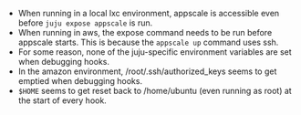 * When running in a local lxc environment, appscale is accessible even before `juju expose appscale` is run.
* When running in aws, the expose command needs to be run before appscale starts. This is because the `appscale up` command uses ssh.
* For some reason, none of the juju-specific environment variables are set when debugging hooks.
* In the amazon environment, /root/.ssh/authorized_keys seems to get emptied when debugging hooks.
* `$HOME` seems to get reset back to /home/ubuntu (even running as root) at the start of every hook.

